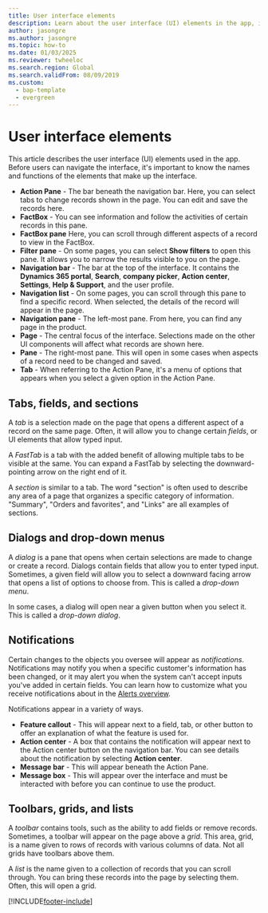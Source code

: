 ```yaml
---
title: User interface elements
description: Learn about the user interface (UI) elements in the app, including outlines on various types of panes, tabs, fields, and sections.
author: jasongre
ms.author: jasongre
ms.topic: how-to
ms.date: 01/03/2025
ms.reviewer: twheeloc
ms.search.region: Global
ms.search.validFrom: 08/09/2019
ms.custom: 
  - bap-template
  - evergreen
---
```


# User interface elements

This article describes the user interface (UI) elements used in the app. Before users can navigate the interface, it's important to know the names and functions of the elements that make up the interface.

- **Action Pane** - The bar beneath the navigation bar. Here, you can select tabs to change records shown in the page. You can edit and save the records here.  
- **FactBox** - You can see information and follow the activities of certain records in this pane.  
- **FactBox pane** Here, you can scroll through different aspects of a record to view in the FactBox.  
- **Filter pane** - On some pages, you can select **Show filters** to open this pane. It allows you to narrow the results visible to you on the page.  
- **Navigation bar** - The bar at the top of the interface. It contains the **Dynamics 365 portal**, **Search**, **company picker**, **Action center**, **Settings**, **Help & Support**, and the user profile.  
- **Navigation list** - On some pages, you can scroll through this pane to find a specific record. When selected, the details of the record will appear in the page.  
- **Navigation pane** - The left-most pane. From here, you can find any page in the product.  
- **Page** - The central focus of the interface. Selections made on the other UI components will affect what records are shown here.  
- **Pane** - The right-most pane. This will open in some cases when aspects of a record need to be changed and saved.  
- **Tab** - When referring to the Action Pane, it's a menu of options that appears when you select a given option in the Action Pane.  

## Tabs, fields, and sections

A *tab* is a selection made on the page that opens a different aspect of a record on the same page. Often, it will allow you to change certain *fields*, or UI elements that allow typed input. 

A *FastTab* is a tab with the added benefit of allowing multiple tabs to be visible at the same. You can expand a FastTab by selecting the downward-pointing arrow on the right end of it.

A *section* is similar to a tab. The word "section" is often used to describe any area of a page that organizes a specific category of information. "Summary", "Orders and favorites", and "Links" are all examples of sections.

## Dialogs and drop-down menus

A *dialog* is a pane that opens when certain selections are made to change or create a record. Dialogs contain fields that allow you to enter typed input. Sometimes, a given field will allow you to select a downward facing arrow that opens a list of options to choose from. This is called a *drop-down menu*.

In some cases, a dialog will open near a given button when you select it. This is called a *drop-down dialog*.

## Notifications

Certain changes to the objects you oversee will appear as *notifications*. Notifications may notify you when a specific customer's information has been changed, or it may alert you when the system can't accept inputs you've added in certain fields. You can learn how to customize what you receive notifications about in the [Alerts overview](../get-started/alerts-overview.md).

Notifications appear in a variety of ways.
- **Feature callout** - This will appear next to a field, tab, or other button to offer an explanation of what the feature is used for. 
- **Action center** - A box that contains the notification will appear next to the Action center button on the navigation bar. You can see details about the notification by selecting **Action center**.  
- **Message bar** - This will appear beneath the Action Pane.  
- **Message box** - This will appear over the interface and must be interacted with before you can continue to use the product.

## Toolbars, grids, and lists

A *toolbar* contains tools, such as the ability to add fields or remove records. Sometimes, a toolbar will appear on the page above a *grid*. This area, grid, is a name given to rows of records with various columns of data. Not all grids have toolbars above them.

A *list* is the name given to a collection of records that you can scroll through. You can bring these records into the page by selecting them. Often, this will open a grid.


[!INCLUDE[footer-include](../../../includes/footer-banner.md)]
